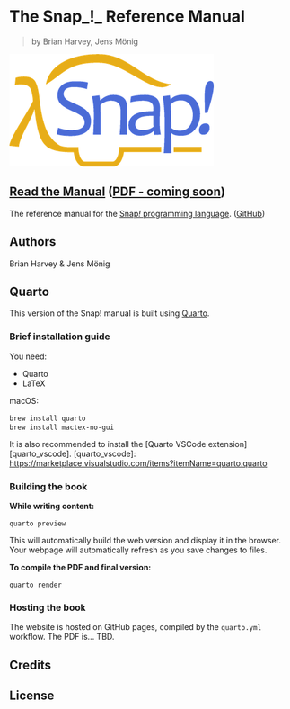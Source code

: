 # The Snap_!_ Reference Manual
> by Brian Harvey, Jens Mönig

![Snap! Logo](./images/snap-logo.png)

## [Read the Manual][webiste] ([PDF - coming soon][pdf])

[webiste]: https://snap-cloud.github.io/snap-manual/
[pdf]: https://snap-cloud.github.io/snap-manual/snap-manual.pdf

The reference manual for the [Snap<em>!</em> programming language][sbe]. ([GitHub][snap_gh])

[sbe]: https://snap.berkeley.edu
[snap_gh]: https://github.com/jmoenig/snap/

## Authors
Brian Harvey & Jens Mönig

## Quarto

This version of the Snap! manual is built using [Quarto][quarto].

[quarto]: https://quarto.org/docs/

### Brief installation guide

You need:
* Quarto
* LaTeX

macOS:
```shell
brew install quarto
brew install mactex-no-gui
```

It is also recommended to install the [Quarto VSCode extension][quarto_vscode].
[quarto_vscode]: https://marketplace.visualstudio.com/items?itemName=quarto.quarto

### Building the book

**While writing content:**

```shell
quarto preview
```

This will automatically build the web version and display it in the browser.
Your webpage will automatically refresh as you save changes to files.

**To compile the PDF and final version:**

```shell
quarto render
```

### Hosting the book

The website is hosted on GitHub pages, compiled by the `quarto.yml` workflow.
The PDF is... TBD.

## Credits

## License
